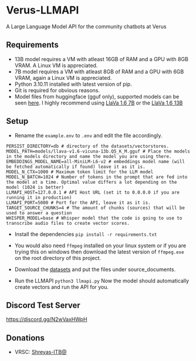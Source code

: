 # Verus-LLMAPI
A Large Language Model API for the community chatbots at Verus

## Requirements

- 13B model requires a VM with atleast 16GB of RAM and a GPU with 8GB VRAM. A Linux VM is appreciated.
- 7B model requires a VM with atleast 8GB of RAM and a GPU with 6GB VRAM, again a Linux VM is appreciated.
- Python 3.10.11 installed with latest version of pip.
- Git is required for obvious reasons.
- Model files from huggingface (gguf only), supported models can be seen [here](https://github.com/ggerganov/llama.cpp?tab=readme-ov-file#description). I highly recommend using [LlaVa 1.6 7B](https://huggingface.co/cjpais/llava-v1.6-vicuna-7b-gguf/blob/main/llava-v1.6-vicuna-7b.Q5_K_M.gguf) or the [LlaVa 1.6 13B](https://huggingface.co/cjpais/llava-v1.6-vicuna-13b-gguf/blob/main/llava-v1.6-vicuna-13b.Q5_K_M.gguf)

## Setup

- Rename the `example.env` to `.env` and edit the file accordingly.
```
PERSIST_DIRECTORY=db # directory of the datasets/vectorstores.
MODEL_PATH=models/llava-v1.6-vicuna-13b.Q5_K_M.gguf # Place the models in the models directory and name the model you are using there.
EMBEDDINGS_MODEL_NAME=all-MiniLM-L6-v2 # embeddings model name (will be fetched automatically if found) leave it as it is.
MODEL_N_CTX=1000 # Maximum token limit for the LLM model
MODEL_N_BATCH=1024 # Number of tokens in the prompt that are fed into the model at a time. Optimal value differs a lot depending on the model (1024 is better)
LLMAPI_HOST=127.0.0.1 # API Host URL (set it to 0.0.0.0 if you are running it in production)
LLMAPI_PORT=5000 # Port for the API, leave it as it is.
TARGET_SOURCE_CHUNKS=4 # The amount of chunks (sources) that will be used to answer a question
WHISPER_MODEL=base # Whisper model that the code is going to use to transcribe audio files to create vector scores.
```

- Install the dependencies
```pip install -r requirements.txt```

- You would also need `ffmpeg` installed on your linux system or if you are trying this on windows then download the latest version of `ffmpeg.exe` on the root directory of this project.

- Download the [datasets](https://github.com/Shreyas-ITB/VerusDatasets) and put the files under source_documents.

- Run the LLMAPI
```python3 llmapi.py```
Now the model should automatically create vectors and run the API for you.

## Discord Test Server

https://discord.gg/N2wVaxHWpH

## Donations
- VRSC: [Shreyas-ITB@](https://insight.verus.io/address/Shreyas-ITB@)

